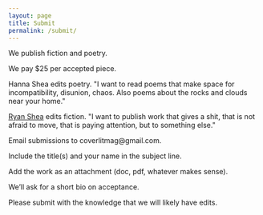 ```yaml
---
layout: page
title: Submit
permalink: /submit/
---
```


<p>We publish fiction and poetry.</p>

<p>We pay $25 per accepted piece.</p>

<p>Hanna Shea edits poetry. "I want to read poems that make space for incompatibility, disunion, chaos. Also poems about the rocks and clouds near your home."</p>

<p><a href="https://ryanshea.info">Ryan Shea</a> edits fiction. "I want to publish work that gives a shit, that is not afraid to move, that is paying attention, but to something else."</p>

<p>Email submissions to coverlitmag@gmail.com.</p>

<p>Include the title(s) and your name in the subject line.</p>

<p>Add the work as an attachment (doc, pdf, whatever makes sense).</p>

<p>We’ll ask for a short bio on acceptance.</p>

<p>Please submit with the knowledge that we will likely have edits.</p>
